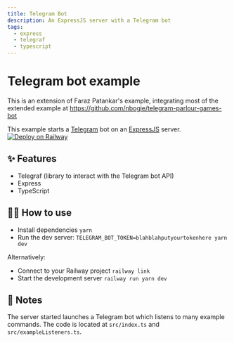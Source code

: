 ```yaml
---
title: Telegram Bot
description: An ExpressJS server with a Telegram bot
tags:
  - express
  - telegraf
  - typescript
---
```


# Telegram bot example

This is an extension of Faraz Patankar's example, integrating most of the extended example at https://github.com/nbogie/telegram-parlour-games-bot

This example starts a [Telegram](https://telegram.org/) bot on an [ExpressJS](https://expressjs.com/) server.
[![Deploy on Railway](https://railway.app/button.svg)](https://railway.app/new/template/RwXXg-?referralCode=xxY8p-)

## ✨ Features

- Telegraf (library to interact with the Telegram bot API)
- Express
- TypeScript

## 💁‍♀️ How to use

- Install dependencies `yarn`
- Run the dev server: `TELEGRAM_BOT_TOKEN=blahblahputyourtokenhere yarn dev`

Alternatively:

- Connect to your Railway project `railway link`
- Start the development server `railway run yarn dev`

## 📝 Notes

The server started launches a Telegram bot which listens to many example commands. The code is located at `src/index.ts` and `src/exampleListeners.ts`.
